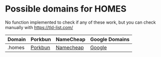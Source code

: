 # Possible domains for HOMES

No function implemented to check if any of these work, but you can check manually with https://tld-list.com/

| Domain | Porkbun | NameCheap | Google Domains |
|---|---|---|---|
| .homes | [Porkbun](https://porkbun.com/checkout/search?prb=e814663da1&tlds=&idnLanguage=&search=search&q=.homes) | [Namecheap](https://www.namecheap.com/domains/registration/results/?domain=.homes) | [Google](https://domains.google.com/registrar/search?searchTerm=.homes) |
